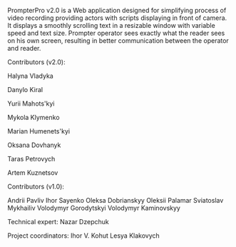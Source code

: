 PrompterPro v2.0 is a Web application designed for simplifying process of video recording providing actors with scripts displaying in front of camera. 
It displays a smoothly scrolling text in a resizable window with variable speed and text size. 
Prompter operator sees exactly  what the reader sees on his own screen, resulting in better communication between the operator and reader.

 


Contributors (v2.0):


Halyna Vladyka

Danylo Kiral

Yurii Mahots'kyi

Mykola Klymenko

Marian Humenets'kyi

Oksana Dovhanyk

Taras Petrovych

Artem Kuznetsov



Contributors (v1.0):


Andrii Pavliv
Ihor Sayenko
Oleksa Dobrianskyy
Oleksii Palamar
Sviatoslav Mykhailiv
Volodymyr Gorodytskyi
Volodymyr Kaminovskyy

Technical expert:
Nazar Dzepchuk

Project coordinators:
Ihor V. Kohut
Lesya Klakovych